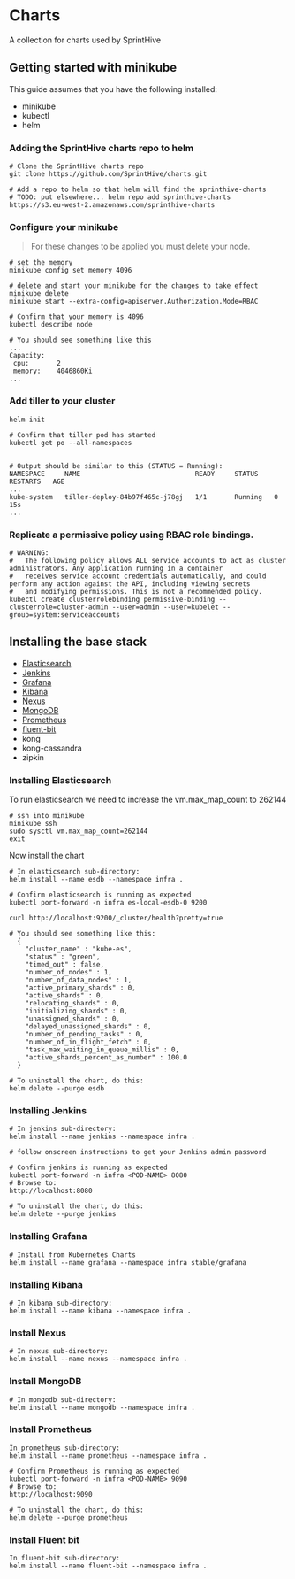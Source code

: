 # Charts

A collection for charts used by SprintHive

## Getting started with minikube

This guide assumes that you have the following installed:

* minikube  
* kubectl  
* helm  

### Adding the SprintHive charts repo to helm 

    # Clone the SprintHive charts repo
    git clone https://github.com/SprintHive/charts.git
    
    # Add a repo to helm so that helm will find the sprinthive-charts 
    # TODO: put elsewhere... helm repo add sprinthive-charts https://s3.eu-west-2.amazonaws.com/sprinthive-charts

### Configure your minikube

> For these changes to be applied you must delete your node.

    # set the memory
    minikube config set memory 4096
    
    # delete and start your minikube for the changes to take effect
    minikube delete
    minikube start --extra-config=apiserver.Authorization.Mode=RBAC
        
    # Confirm that your memory is 4096
    kubectl describe node 
    
    # You should see something like this
    ...        
    Capacity:
     cpu:		2
     memory:	4046860Ki
    ... 

### Add tiller to your cluster

    helm init
    
    # Confirm that tiller pod has started
    kubectl get po --all-namespaces
      

    # Output should be similar to this (STATUS = Running):
    NAMESPACE     NAME                             READY     STATUS    RESTARTS   AGE
    ...
    kube-system   tiller-deploy-84b97f465c-j78gj   1/1       Running   0          15s
    ...
    
### Replicate a permissive policy using RBAC role bindings.

    # WARNING:
    #   The following policy allows ALL service accounts to act as cluster administrators. Any application running in a container 
    #   receives service account credentials automatically, and could perform any action against the API, including viewing secrets 
    #   and modifying permissions. This is not a recommended policy.  
    kubectl create clusterrolebinding permissive-binding --clusterrole=cluster-admin --user=admin --user=kubelet --group=system:serviceaccounts
      

## Installing the base stack

* [Elasticsearch](#elasticsearch) 
* [Jenkins](#jenkins)
* [Grafana](#grafana)
* [Kibana](#kibana)
* [Nexus](#nexus)
* [MongoDB](#mongodb)
* [Prometheus](#prometheus)
* [fluent-bit](#fluent-bit)
* kong
* kong-cassandra
* zipkin


<a id="elasticsearch">

### Installing Elasticsearch
    
To run elasticsearch we need to increase the vm.max_map_count to 262144  

    # ssh into minikube 
    minikube ssh
    sudo sysctl vm.max_map_count=262144
    exit
    
Now install the chart       
    
    # In elasticsearch sub-directory:
    helm install --name esdb --namespace infra .
      
    # Confirm elasticsearch is running as expected
    kubectl port-forward -n infra es-local-esdb-0 9200
      
    curl http://localhost:9200/_cluster/health?pretty=true
    
    # You should see something like this:
      {
        "cluster_name" : "kube-es",
        "status" : "green",
        "timed_out" : false,
        "number_of_nodes" : 1,
        "number_of_data_nodes" : 1,
        "active_primary_shards" : 0,
        "active_shards" : 0,
        "relocating_shards" : 0,
        "initializing_shards" : 0,
        "unassigned_shards" : 0,
        "delayed_unassigned_shards" : 0,
        "number_of_pending_tasks" : 0,
        "number_of_in_flight_fetch" : 0,
        "task_max_waiting_in_queue_millis" : 0,
        "active_shards_percent_as_number" : 100.0
      }
      
    # To uninstall the chart, do this:
    helm delete --purge esdb    

<a id="jenkins">

### Installing Jenkins

    # In jenkins sub-directory:
    helm install --name jenkins --namespace infra .
      
    # follow onscreen instructions to get your Jenkins admin password
      
    # Confirm jenkins is running as expected
    kubectl port-forward -n infra <POD-NAME> 8080
    # Browse to:
    http://localhost:8080
        
    # To uninstall the chart, do this:
    helm delete --purge jenkins
    

<a id="grafana">

### Installing Grafana

    # Install from Kubernetes Charts
    helm install --name grafana --namespace infra stable/grafana
      
    
<a id="kibana">

### Installing Kibana

    # In kibana sub-directory:
    helm install --name kibana --namespace infra .
      

<a id="nexus">

### Install Nexus 

    # In nexus sub-directory:
    helm install --name nexus --namespace infra .
      
    
<a id="mongodb">

### Install MongoDB 

    # In mongodb sub-directory:
    helm install --name mongodb --namespace infra .

      
<a id="prometheus">

### Install Prometheus 

    In prometheus sub-directory:
    helm install --name prometheus --namespace infra .
        
    # Confirm Prometheus is running as expected
    kubectl port-forward -n infra <POD-NAME> 9090
    # Browse to:
    http://localhost:9090
        
    # To uninstall the chart, do this:
    helm delete --purge prometheus

<a id="fluent-bit">
      
### Install Fluent bit

    In fluent-bit sub-directory:
    helm install --name fluent-bit --namespace infra .
    
    

